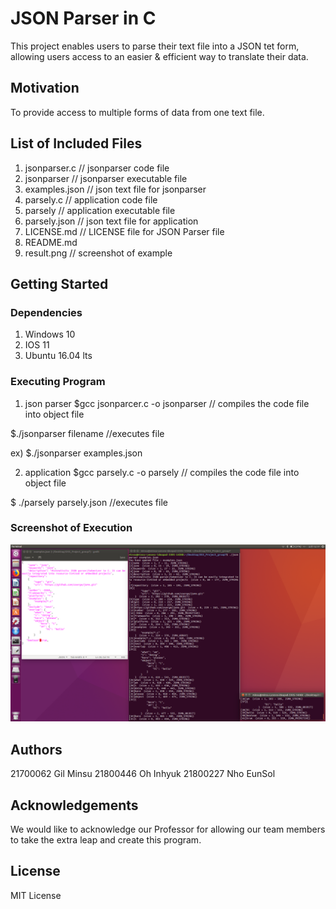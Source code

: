# JSON Parser in C

This project enables users to parse their text file into a JSON tet form, allowing users access to an easier & efficient way to translate their data.

## Motivation

To provide access to multiple forms of data from one text file.

## List of Included Files

1) jsonparser.c  // jsonparser code file
2) jsonparser    // jsonparser executable file
3) examples.json // json text file for jsonparser
4) parsely.c     // application code file
5) parsely       // application executable file
5) parsely.json  // json text file for application
6) LICENSE.md    // LICENSE file for JSON Parser file
7) README.md
8) result.png    // screenshot of example

## Getting Started

### Dependencies

1) Windows 10
2) IOS 11
3) Ubuntu 16.04 lts

### Executing Program

1) json parser
$gcc jsonparcer.c -o jsonparser 
 // compiles the code file into object file
 
$./jsonparser filename
 //executes file
 
 ex) $./jsonparser examples.json

2) application
$gcc parsely.c -o parsely
 // compiles the code file into object file

$ ./parsely parsely.json
 //executes file

### Screenshot of Execution

![](result.png)
## Authors

21700062 Gil Minsu
21800446 Oh Inhyuk
21800227 Nho EunSol
## Acknowledgements

We would like to acknowledge our Professor for allowing our team members to take the extra leap and create this program. 

## License

MIT License
